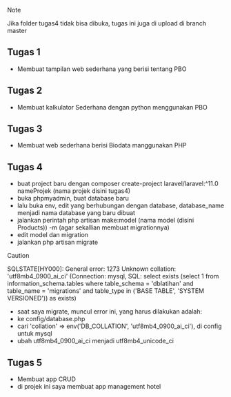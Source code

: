 > [!NOTE]
> Jika folder tugas4 tidak bisa dibuka, tugas ini juga di upload di branch master

## Tugas 1
- Membuat tampilan web sederhana yang berisi tentang PBO

## Tugas 2
- Membuat kalkulator Sederhana dengan python menggunakan PBO

## Tugas 3
- Membuat web sederhana berisi Biodata manggunakan PHP


## Tugas 4
- buat project baru dengan composer create-project laravel/laravel:^11.0 nameProjek (nama projek disini tugas4)
- buka phpmyadmin, buat database baru
- lalu buka env, edit yang berhubungan dengan database, database_name menjadi nama database yang baru dibuat
- jalankan perintah php artisan make:model (nama model (disini Products)) -m (agar sekallian membuat migrationnya)
- edit model dan migration
- jalankan php artisan migrate
  
> [!CAUTION]
> SQLSTATE[HY000]: General error: 1273 Unknown collation: 'utf8mb4_0900_ai_ci' (Connection: mysql, SQL: select exists (select 1 from information_schema.tables where table_schema = 'dblatihan' and table_name = 'migrations' and table_type in ('BASE TABLE', 'SYSTEM VERSIONED')) as exists)
> - saat saya migrate, muncul error ini, yang harus dilakukan adalah:
> - ke config/database.php
> - cari 'collation' => env('DB_COLLATION', 'utf8mb4_0900_ai_ci'), di config untuk mysql
> - ubah utf8mb4_0900_ai_ci menjadi utf8mb4_unicode_ci

## Tugas 5
- Membuat app CRUD
- di projek ini saya membuat app management hotel
